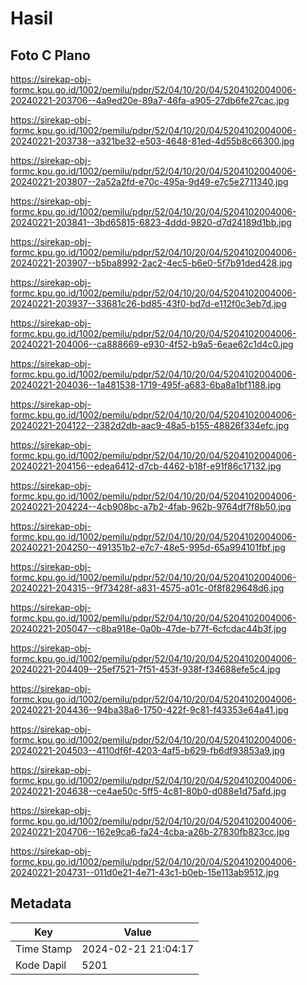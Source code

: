 # Hasil

## Foto C Plano

https://sirekap-obj-formc.kpu.go.id/1002/pemilu/pdpr/52/04/10/20/04/5204102004006-20240221-203706--4a9ed20e-89a7-46fa-a905-27db6fe27cac.jpg

https://sirekap-obj-formc.kpu.go.id/1002/pemilu/pdpr/52/04/10/20/04/5204102004006-20240221-203738--a321be32-e503-4648-81ed-4d55b8c66300.jpg

https://sirekap-obj-formc.kpu.go.id/1002/pemilu/pdpr/52/04/10/20/04/5204102004006-20240221-203807--2a52a2fd-e70c-495a-9d49-e7c5e2711340.jpg

https://sirekap-obj-formc.kpu.go.id/1002/pemilu/pdpr/52/04/10/20/04/5204102004006-20240221-203841--3bd65815-6823-4ddd-9820-d7d24189d1bb.jpg

https://sirekap-obj-formc.kpu.go.id/1002/pemilu/pdpr/52/04/10/20/04/5204102004006-20240221-203907--b5ba8992-2ac2-4ec5-b6e0-5f7b91ded428.jpg

https://sirekap-obj-formc.kpu.go.id/1002/pemilu/pdpr/52/04/10/20/04/5204102004006-20240221-203937--33681c26-bd85-43f0-bd7d-e112f0c3eb7d.jpg

https://sirekap-obj-formc.kpu.go.id/1002/pemilu/pdpr/52/04/10/20/04/5204102004006-20240221-204006--ca888669-e930-4f52-b9a5-6eae62c1d4c0.jpg

https://sirekap-obj-formc.kpu.go.id/1002/pemilu/pdpr/52/04/10/20/04/5204102004006-20240221-204036--1a481538-1719-495f-a683-6ba8a1bf1188.jpg

https://sirekap-obj-formc.kpu.go.id/1002/pemilu/pdpr/52/04/10/20/04/5204102004006-20240221-204122--2382d2db-aac9-48a5-b155-48826f334efc.jpg

https://sirekap-obj-formc.kpu.go.id/1002/pemilu/pdpr/52/04/10/20/04/5204102004006-20240221-204156--edea6412-d7cb-4462-b18f-e91f86c17132.jpg

https://sirekap-obj-formc.kpu.go.id/1002/pemilu/pdpr/52/04/10/20/04/5204102004006-20240221-204224--4cb908bc-a7b2-4fab-962b-9764df7f8b50.jpg

https://sirekap-obj-formc.kpu.go.id/1002/pemilu/pdpr/52/04/10/20/04/5204102004006-20240221-204250--491351b2-e7c7-48e5-995d-65a994101fbf.jpg

https://sirekap-obj-formc.kpu.go.id/1002/pemilu/pdpr/52/04/10/20/04/5204102004006-20240221-204315--9f73428f-a831-4575-a01c-0f8f829648d6.jpg

https://sirekap-obj-formc.kpu.go.id/1002/pemilu/pdpr/52/04/10/20/04/5204102004006-20240221-205047--c8ba918e-0a0b-47de-b77f-6cfcdac44b3f.jpg

https://sirekap-obj-formc.kpu.go.id/1002/pemilu/pdpr/52/04/10/20/04/5204102004006-20240221-204409--25ef7521-7f51-453f-938f-f34688efe5c4.jpg

https://sirekap-obj-formc.kpu.go.id/1002/pemilu/pdpr/52/04/10/20/04/5204102004006-20240221-204436--94ba38a6-1750-422f-9c81-f43353e64a41.jpg

https://sirekap-obj-formc.kpu.go.id/1002/pemilu/pdpr/52/04/10/20/04/5204102004006-20240221-204503--4110df6f-4203-4af5-b629-fb6df93853a9.jpg

https://sirekap-obj-formc.kpu.go.id/1002/pemilu/pdpr/52/04/10/20/04/5204102004006-20240221-204638--ce4ae50c-5ff5-4c81-80b0-d088e1d75afd.jpg

https://sirekap-obj-formc.kpu.go.id/1002/pemilu/pdpr/52/04/10/20/04/5204102004006-20240221-204706--162e9ca6-fa24-4cba-a26b-27830fb823cc.jpg

https://sirekap-obj-formc.kpu.go.id/1002/pemilu/pdpr/52/04/10/20/04/5204102004006-20240221-204731--011d0e21-4e71-43c1-b0eb-15e113ab9512.jpg


## Metadata

| Key        | Value               |
| ---------- | ------------------- |
| Time Stamp | 2024-02-21 21:04:17 |
| Kode Dapil | 5201                |



